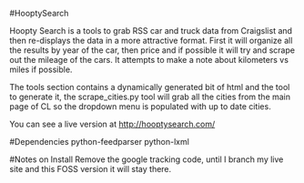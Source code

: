 #HooptySearch

Hoopty Search is a tools to grab RSS car and truck data from Craigslist and then re-displays the data in a more attractive format.  First it will organize all the results by year of the car, then price and if possible it will try and scrape out the mileage of the cars.  It attempts to make a note about kilometers vs miles if possible.


The tools section contains a dynamically generated bit of html and the tool to generate it, the scrape_cities.py tool will grab all the cities from the main page of CL so the dropdown menu is populated with up to date cities.


You can see a live version at http://hooptysearch.com/

#Dependencies
	python-feedparser
	python-lxml

#Notes on Install
Remove the google tracking code, until I branch my live site and this FOSS version it will stay there.
